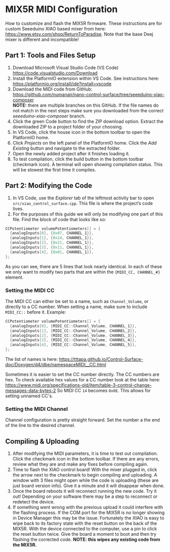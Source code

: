 
# MIX5R MIDI Configuration

How to customize and flash the MIX5R firmware. These instructions are for custom Seeeduino XIAO based mixer from here: <https://www.etsy.com/shop/ReturnToParadise>. Note that the base Deej mixer is different and incompatible!

## Part 1: Tools and Files Setup

1. Download Microsoft Visual Studio Code (VS Code) <https://code.visualstudio.com/Download>
2. Install the PlatformIO extension within VS Code. See instructions here:
<https://platformio.org/install/ide?install=vscode>
3. Download the MIDI code from GitHub:
<https://github.com/numanair/nano-control-surface/tree/seeeduino-xiao-composer>  
**NOTE:** there are multiple branches on this GitHub. If the file names do not match in the next steps make sure you downloaded from the correct *seeeduino-xiao-composer* branch.
4. Click the green Code button to find the ZIP download option.  Extract the downloaded ZIP to a project folder of your choosing.
5. In VS Code, click the house icon in the bottom toolbar to open the PlatformIO home.
6. Click *Projects* on the left panel of the PlatformIO home. Click the *Add Existing* button and navigate to the extracted folder.
7. Open the newly added project after it finishes loading it.
8. To test compilation, click the build button in the bottom toolbar (checkmark icon). A terminal will open showing compilation status. This will be slowest the first time it compiles.

## Part 2: Modifying the Code

1. In VS Code, use the *Explorer* tab of the leftmost activity bar to open `src/xiao_control_surface.cpp`. This file is where the project’s code lives.
2. For the purposes of this guide we will only be modifying one part of this file. Find the block of code that looks like so:  

```CPP
CCPotentiometer volumePotentiometers[] = {
  {analogInputs[0], {0x07, CHANNEL_1}},
  {analogInputs[1], {0x14, CHANNEL_1}},
  {analogInputs[2], {0x21, CHANNEL_1}},
  {analogInputs[3], {0x11, CHANNEL_1}},
  {analogInputs[4], {0x01, CHANNEL_1}},
};
```

As you can see, there are 5 lines that look nearly identical. In each of these we only want to modify two parts that are within the `{MIDI_CC, CHANNEL_#}` element.

### Setting the MIDI CC

The MIDI CC can either be set to a name, such as `Channel_Volume`, or directly to a CC number. When setting a name, make sure to include `MIDI_CC::` before it. Example:

```CPP
CCPotentiometer volumePotentiometers[] = {
  {analogInputs[0], {MIDI_CC::Channel_Volume, CHANNEL_1}},
  {analogInputs[1], {MIDI_CC::Channel_Volume, CHANNEL_2}},
  {analogInputs[2], {MIDI_CC::Channel_Volume, CHANNEL_3}},
  {analogInputs[3], {MIDI_CC::Channel_Volume, CHANNEL_4}},
  {analogInputs[4], {MIDI_CC::Channel_Volume, CHANNEL_5}},
};
```

The list of names is here: <https://tttapa.github.io/Control-Surface-doc/Doxygen/d4/dbe/namespaceMIDI__CC.html>

Sometimes it is easier to set the CC number directly. The CC numbers are hex. To check available hex values for a CC number look at the table here: <https://www.midi.org/specifications-old/item/table-3-control-change-messages-data-bytes-2> So MIDI CC `14` becomes `0x0E`. This allows for setting unnamed CC's.

### Setting the MIDI Channel

Channel configuration is pretty straight forward. Set the number a the end of the line to the desired channel.

## Compiling & Uploading

1. After modifying the MIDI parameters, it is time to test out compilation. Click the checkmark icon in the bottom toolbar. If there are any errors, review what they are and make any fixes before compiling again.
2. Time to flash the XIAO control board! With the mixer plugged in, click the arrow next to the checkmark to begin compiling and uploading. A window with 3 files might open while the code is uploading (these are just board version info). Give it a minute and it will disappear when done.
3. Once the board reboots it will reconnect running the new code. Try it out! Depending on your software there may be a step to reconnect or redetect the device.
4. If something went wrong with the previous upload it could interfere with the flashing process. If the COM port for the MIX5R is no longer showing in Device Manager this may be the issue. Fortunately the XIAO is easy to wipe back to its factory state with the reset button on the back of the MIX5R. With the device connected to the computer, use a pin to click the reset button twice. Give the board a moment to boot and then try flashing the corrected code. **NOTE: this wipes any existing code from the MIX5R.**
